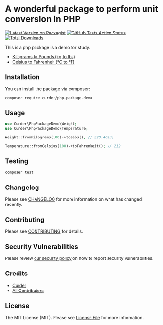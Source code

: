 # A wonderful package to perform unit conversion in PHP

[![Latest Version on Packagist](https://img.shields.io/packagist/v/curder/php-package-demo.svg?style=flat-square)](https://packagist.org/packages/curder/php-package-demo)
[![GitHub Tests Action Status](https://img.shields.io/github/workflow/status/curder/php-package-demo/Tests?label=tests)](https://github.com/curder/php-package-demo/actions?query=workflow%3ATests+branch%3Amaster)
[![Total Downloads](https://img.shields.io/packagist/dt/curder/php-package-demo.svg?style=flat-square)](https://packagist.org/packages/curder/php-package-demo)


This is a php package is a demo for study.

- [Kilograms to Pounds (kg to lbs)](https://www.metric-conversions.org/weight/kilograms-to-pounds.htm)
- [Celsius to Fahrenheit (°C to °F)](https://www.metric-conversions.org/temperature/celsius-to-fahrenheit.htm)

## Installation

You can install the package via composer:

```bash 
composer require curder/php-package-demo
```

## Usage

```php
use Curder\PhpPackageDemo\Weight;
use Curder\PhpPackageDemo\Temperature;

Weight::fromKilograms(100)->toLabs(); // 220.4623;

Temperature::fromCelsius(100)->toFahrenheit(); // 212
```

## Testing

```bash
composer test
```

## Changelog

Please see [CHANGELOG](CHANGELOG.md) for more information on what has changed recently.

## Contributing

Please see [CONTRIBUTING](.github/CONTRIBUTING.md) for details.

## Security Vulnerabilities

Please review [our security policy](../../security/policy) on how to report security vulnerabilities.

## Credits

- [Curder](https://github.com/curder)
- [All Contributors](../../contributors)

## License

The MIT License (MIT). Please see [License File](LICENSE.md) for more information.
